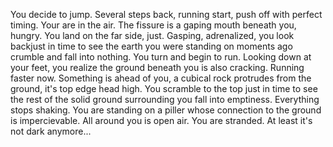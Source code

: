 You decide to jump.  Several steps back, running start, push off with perfect timing.  Your are in the air.  The fissure is a gaping mouth beneath you, hungry.  You land on the far side, just. Gasping, adrenalized, you look backjust in time to see the earth you were standing on moments ago crumble and fall into nothing. You turn and begin to run.  Looking down at your feet, you realize the ground beneath you is also cracking.  Running faster now.  Something is ahead of you, a cubical rock protrudes from the ground, it's top edge head high.  You scramble to the top just in time to see the rest of the solid ground surrounding you fall into emptiness.  Everything stops shaking.  You are standing on a piller whose connection to the ground is impercievable.  All around you is open air.  You are stranded.  At least it's not dark anymore...